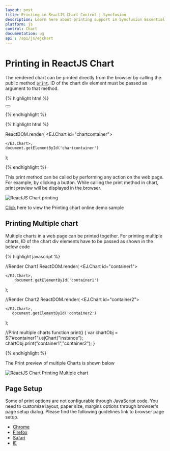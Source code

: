 ```yaml
---
layout: post
title: Printing in ReactJS Chart Control | Syncfusion
description: Learn here about printing support in Syncfusion Essential ReactJS Chart Control, its elements, features, and more.
platform: js
control: Chart
documentation: ug
api : /api/js/ejchart
---
```


# Printing in ReactJS Chart
The rendered chart can be printed directly from the browser by calling the public method [`print`](../api/ejchart#methods:print). ID of the chart div element must be passed as argument to that method.

{% highlight html %}

<body>
   <button type="button" onclick="print()" ></button> 
<div id="chartcontainer"></div>
<script>
function print() {
var chartObj = $("#chartcontainer").ejChart("instance");
chartObj.print("chartcontainer");
        }
</script>
</body>

{% endhighlight %}

{% highlight html %}

ReactDOM.render(
    <EJ.Chart id="chartcontainer">
            
    </EJ.Chart>,
	document.getElementById('chartcontainer')
);

{% endhighlight %}


This print method can be called by performing any action on the web page. For example, by clicking a button. While calling the print method in chart, print preview will be displayed in the browser.

![ReactJS Chart printing](/js/Chart/Printing_images/Printing_img1.png)

[Click](http://js.syncfusion.com/demos/web/#!/bootstrap/chart/exportandprint) here to view the Printing chart online demo sample

## Printing Multiple chart

Multiple charts in a web page can be printed together. For printing multiple charts, ID of the chart div elements have to be passed as shown in the below code 


{% highlight javascript %}
   
//Render Chart1
ReactDOM.render(
    <EJ.Chart id="container1">
            
    </EJ.Chart>,
        document.getElementById('container1')
);

//Render Chart2
ReactDOM.render(
    <EJ.Chart id="container2">
            
    </EJ.Chart>,
       document.getElementById('container2')
);


//Print multiple charts 
function print() {
    var chartObj = $("#container1").ejChart("instance");
    chartObj.print("container1","container2");
}

{% endhighlight %}

The Print preview of multiple Charts is shown below 

![ReactJS Chart Printing Multiple chart](/js/Chart/Printing_images/Printing_img2.png)

## Page Setup

Some of print options are not configurable through JavaScript code. You need to customize layout, paper size, margins options through browser's page setup dialog. Please find the following guidelines link to browser page setup.

* [Chrome](https://support.google.com/chrome/answer/1379552?hl=en)
* [Firefox](https://support.mozilla.org/en-US/kb/how-print-web-pages-firefox)
* [Safari](http://www.mintprintables.com/print-tips/adjust-margins-osx/)
* [IE](http://www.helpteaching.com/help/print/index.htm) 
